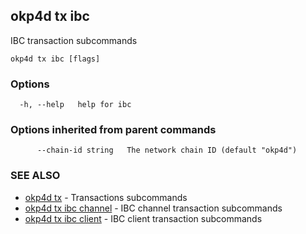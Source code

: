 ## okp4d tx ibc

IBC transaction subcommands

```
okp4d tx ibc [flags]
```

### Options

```
  -h, --help   help for ibc
```

### Options inherited from parent commands

```
      --chain-id string   The network chain ID (default "okp4d")
```

### SEE ALSO

* [okp4d tx](okp4d_tx.md)	 - Transactions subcommands
* [okp4d tx ibc channel](okp4d_tx_ibc_channel.md)	 - IBC channel transaction subcommands
* [okp4d tx ibc client](okp4d_tx_ibc_client.md)	 - IBC client transaction subcommands
